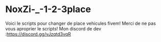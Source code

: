 # NoxZi-_-1-2-3place
Voici le scripts pour changer de place vehicules fivem!
Merci de ne pas vous aproprier le scripts!
Mon discord de dev :https://discord.gg/vJzqtd3vqR
